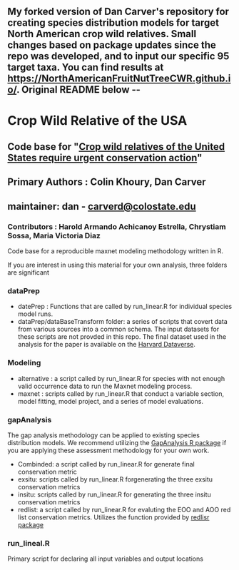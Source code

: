 ## My forked version of Dan Carver's repository for creating species distribution models for target North American crop wild relatives. Small changes based on package updates since the repo was developed, and to input our specific 95 target taxa. You can find results at https://NorthAmericanFruitNutTreeCWR.github.io/. Original README below --

# Crop Wild Relative of the USA

## Code base for "[Crop wild relatives of the United States require urgent conservation action](https://www.pnas.org/content/117/52/33351)"

## Primary Authors : Colin Khoury, Dan Carver

## maintainer: dan - carverd@colostate.edu

### Contributors : Harold Armando Achicanoy Estrella, Chrystiam Sossa, Maria Victoria Diaz

Code base for a reproducible maxnet modeling methodology written in R.

If you are interest in using this material for your own analysis, three folders are significant

### dataPrep
- datePrep : Functions that are called by run_linear.R for individual species model runs.
- dataPrep/dataBaseTransform folder: a series of scripts that covert data from various sources into a common schema. The input datasets for these scripts are not provded in this repo. The final dataset used in the analysis for the paper is available on the [Harvard Dataverse](https://dataverse.harvard.edu/dataset.xhtml?persistentId=doi:10.7910/DVN/BV4I06).

### Modeling
- alternative : a script called by run_linear.R for species with not enough valid occurrence data to run the Maxnet modeling process.
- maxnet : scripts called by run_linear.R that conduct a variable section, model fitting, model project, and a series of model evaluations.

### gapAnalysis
The gap analysis methodology can be applied to existing species distribution models. We recommend utilizing the [GapAnalysis R package](https://github.com/CIAT-DAPA/GapAnalysis) if you are applying these assessment methodology for your own work. 
- Combinded: a script called by run_linear.R for generate final conservation metric
- exsitu: scripts called by run_linear.R forgenerating the three exsitu conservation metrics  
- insitu: scripts called by run_linear.R for generating the three insitu conservation metrics  
- redlist: a script called by run_linear.R for evaluting the EOO and AOO red list conservation metrics. Utilizes the function provided by [redlisr package](https://github.com/red-list-ecosystem/redlistr)

### run_lineal.R
Primary script for declaring all input variables and output locations
